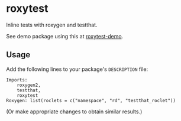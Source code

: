 # roxytest

Inline tests with roxygen and testthat.

See demo package using this at [roxytest-demo](https://github.com/mikldk/roxytest-demo).

## Usage

Add the following lines to your package's `DESCRIPTION` file:
```
Imports:
    roxygen2, 
    testthat,
    roxytest
Roxygen: list(roclets = c("namespace", "rd", "testthat_roclet"))
```
(Or make appropriate changes to obtain similar results.)
 

